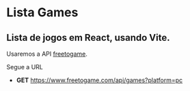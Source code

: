 # Lista Games

## Lista de jogos em React, usando Vite.

Usaremos a API [freetogame](https://www.freetogame.com).

Segue a URL

- **GET** https://www.freetogame.com/api/games?platform=pc
